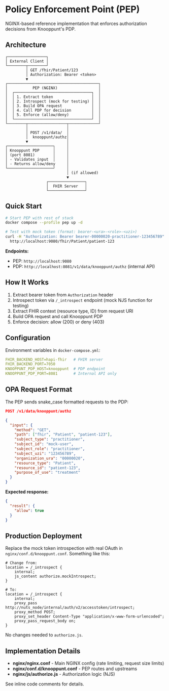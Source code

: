 # Policy Enforcement Point (PEP)

NGINX-based reference implementation that enforces authorization decisions from Knooppunt's PDP.

## Architecture

```
┌─────────────────┐
│ External Client │
└────────┬────────┘
         │ GET /fhir/Patient/123
         │ Authorization: Bearer <token>
         ▼
┌────────────────────────────────────────┐
│           PEP (NGINX)                  │
│  ┌──────────────────────────────────┐  │
│  │ 1. Extract token                 │  │
│  │ 2. Introspect (mock for testing) │  │
│  │ 3. Build OPA request             │  │
│  │ 4. Call PDP for decision         │  │
│  │ 5. Enforce (allow/deny)          │  │
│  └──────────────────────────────────┘  │
└────────┬─────────────────┬─────────────┘
         │                 │
         │ POST /v1/data/  │
         │  knooppunt/authz│
         ▼                 │
┌────────────────────┐     │
│ Knooppunt PDP      │     │
│ (port 8081)        │     │
│ - Validates input  │     │
│ - Returns allow/deny     │
└────────────────────┘     │
                           │ (if allowed)
                           ▼
                  ┌────────────────┐
                  │  FHIR Server   │
                  └────────────────┘
```

## Quick Start

```bash
# Start PEP with rest of stack
docker compose --profile pep up -d

# Test with mock token (format: bearer-<ura>-<role>-<uzi>)
curl -H "Authorization: Bearer bearer-00000020-practitioner-123456789" \
  http://localhost:9080/fhir/Patient/patient-123
```

**Endpoints:**
- PEP: `http://localhost:9080`
- PDP: `http://localhost:8081/v1/data/knooppunt/authz` (internal API)

## How It Works

1. Extract bearer token from `Authorization` header
2. Introspect token via `/_introspect` endpoint (mock NJS function for testing)
3. Extract FHIR context (resource type, ID) from request URI
4. Build OPA request and call Knooppunt PDP
5. Enforce decision: allow (200) or deny (403)

## Configuration

Environment variables in `docker-compose.yml`:

```yaml
FHIR_BACKEND_HOST=hapi-fhir   # FHIR server
FHIR_BACKEND_PORT=7050
KNOOPPUNT_PDP_HOST=knooppunt  # PDP endpoint
KNOOPPUNT_PDP_PORT=8081       # Internal API only
```

## OPA Request Format

The PEP sends snake_case formatted requests to the PDP:

```json
POST /v1/data/knooppunt/authz

{
  "input": {
    "method": "GET",
    "path": ["fhir", "Patient", "patient-123"],
    "subject_type": "practitioner",
    "subject_id": "mock-user",
    "subject_role": "practitioner",
    "subject_uzi": "123456789",
    "organization_ura": "00000020",
    "resource_type": "Patient",
    "resource_id": "patient-123",
    "purpose_of_use": "treatment"
  }
}
```

**Expected response:**
```json
{
  "result": {
    "allow": true
  }
}
```

## Production Deployment

Replace the mock token introspection with real OAuth in `nginx/conf.d/knooppunt.conf`. Something like this:

```nginx
# Change from:
location = /_introspect {
    internal;
    js_content authorize.mockIntrospect;
}

# To:
location = /_introspect {
    internal;
    proxy_pass http://nuts_node/internal/auth/v2/accesstoken/introspect;
    proxy_method POST;
    proxy_set_header Content-Type "application/x-www-form-urlencoded";
    proxy_pass_request_body on;
}
```

No changes needed to `authorize.js`.

## Implementation Details

- **nginx/nginx.conf** - Main NGINX config (rate limiting, request size limits)
- **nginx/conf.d/knooppunt.conf** - PEP routes and upstreams
- **nginx/js/authorize.js** - Authorization logic (NJS)

See inline code comments for details.
